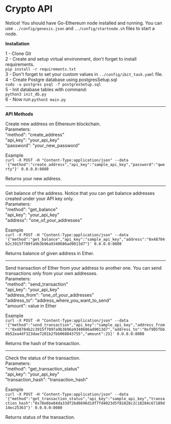 # Crypto API
<p>Notice! You should have Go-Ethereum node installed and running. 
You can use <code>../config/genesis.json</code> and <code>../config/startnode.sh</code> files to start a node.</p>
<p><b>Installation</b></p>
1 - Clone Git<br>
2 - Create and setup virtual environment, don't forget to install requirements.<br>
<code>pip install -r requirements.txt</code><br>
3 - Don't forget to set your custom values in <code>../config/ibit_task.yaml</code> file.<br>
4 - Create Postgre database using postgresSetup.sql<br> 
<code>sudo -u postgres psql -f postgresSetup.sql</code><br>
5 - Init database tables with command:<br>
<code>python3 init_db.py</code><br>
6 - Now run <code>python3 main.py</code><br>
<hr>
<p><b>API Methods</b></p>
<p>Create new address on Ethereum blockchain.<br>
Parameters:<br>
"method": "create_address"<br>
"api_key": "your_api_key"<br>
"password": "your_new_password"<br></p>
<p>Example<br>
<code>curl -X POST -H "Content-Type:application/json" --data '{"method":"create_address","api_key":"sample_api_key","password":"qwerty"}' 0.0.0.0:8080</code></p>
<p>Returns your new address.</p>
<hr>
<p>Get balance of the address. Notice that you can get balance addresses created under your API key only.<br>
Parameters:<br>
"method": "get_balance"<br>
"api_key": "your_api_key"<br>
"address": "one_of_your_addresses"<br></p>
<p>Example<br>
<code>curl -X POST -H "Content-Type:application/json" --data '{"method":"get_balance","api_key":"sample_api_key","address":"0x48704b2c3915f709fa9b3b96a9340686ad9013d7"}' 0.0.0.0:8080</code></p>
<p>Returns balance of given address in Ether.</p>
<hr>
<p>Send transaction of Ether from your address to another one. You can send transactions only from your own addresses.<br>
Parameters:<br>
"method": "send_transaction"<br>
"api_key": "your_api_key"<br>
"address_from": "one_of_your_addresses"<br>
"address_to": "address_where_you_want_to_send"<br>
"amount": value in Ether<br></p>
<p>Example<br>
<code>curl -X POST -H "Content-Type:application/json" --data '{"method":"send_transaction","api_key":"sample_api_key","address_from":"0x48704b2c3915f709fa9b3b96a9340686ad9013d7","address_to":"0xf905fbb8b52ea4df323dae7201b2fbb068843755","amount":25}' 0.0.0.0:8080</code></p>
<p>Returns the hash of the transaction.</p>
<hr>
<p>Check the status of the transaction.<br>
Parameters:<br>
"method": "get_transaction_status"<br>
"api_key": "your_api_key"<br>
"transaction_hash": "transaction_hash"<br></p>
<p>Example<br>
<code>curl -X POST -H "Content-Type:application/json" --data '{"method":"get_transaction_status","api_key":"sample_api_key","transaction_hash":"0x78e6be84da33df26d8696d1df7fd4023d5f81028c2c18284c67189d14ec25363"}' 0.0.0.0:8080</code></p>
<p>Returns status of the transaction.</p>
